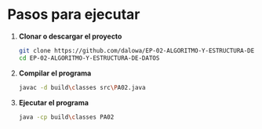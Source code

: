 # Pasos para ejecutar

1. **Clonar o descargar el proyecto**

   ```bash
   git clone https://github.com/dalowa/EP-02-ALGORITMO-Y-ESTRUCTURA-DE-DATOS.git
   cd EP-02-ALGORITMO-Y-ESTRUCTURA-DE-DATOS
   ```

2. **Compilar el programa**

   ```bash
   javac -d build\classes src\PA02.java
   ```

3. **Ejecutar el programa**

   ```bash
   java -cp build\classes PA02
   ```
